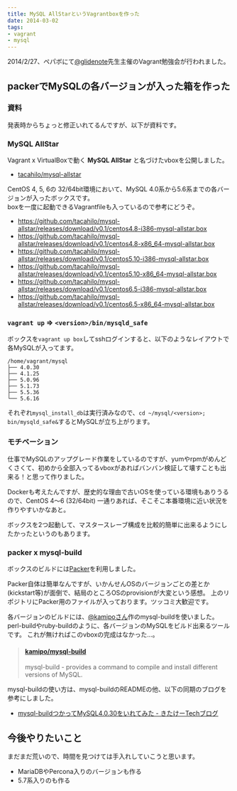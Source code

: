```yaml
---
title: MySQL AllStarというVagrantboxを作った
date: 2014-03-02
tags:
- vagrant
- mysql
---
```

2014/2/27、ペパボにて[@glidenote](https://twitter.com/glidenote)先生主催のVagrant勉強会が行われました。

## packerでMySQLの各バージョンが入った箱を作った

### 資料

発表時からちょっと修正いれてるんですが、以下が資料です。

<script async class="speakerdeck-embed" data-id="bdf0333083ff0131024806957e15a8e9" data-ratio="1.33333333333333" src="//speakerdeck.com/assets/embed.js"></script>

### MySQL AllStar

Vagrant x VirtualBoxで動く __MySQL AllStar__ と名づけたvboxを公開しました。

 * [tacahilo/mysql-allstar](https://github.com/tacahilo/mysql-allstar)

CentOS 4, 5, 6の 32/64bit環境において、MySQL 4.0系から5.6系までの各バージョンが入ったボックスです。  
boxを一度に起動できるVagrantfileも入っているので参考にどうぞ。

 * https://github.com/tacahilo/mysql-allstar/releases/download/v0.1/centos4.8-i386-mysql-allstar.box
 * https://github.com/tacahilo/mysql-allstar/releases/download/v0.1/centos4.8-x86_64-mysql-allstar.box
 * https://github.com/tacahilo/mysql-allstar/releases/download/v0.1/centos5.10-i386-mysql-allstar.box
 * https://github.com/tacahilo/mysql-allstar/releases/download/v0.1/centos5.10-x86_64-mysql-allstar.box
 * https://github.com/tacahilo/mysql-allstar/releases/download/v0.1/centos6.5-i386-mysql-allstar.box
 * https://github.com/tacahilo/mysql-allstar/releases/download/v0.1/centos6.5-x86_64-mysql-allstar.box

### `vagrant up` => `<version>/bin/mysqld_safe`

ボックスを`vagrant up box`してsshログインすると、以下のようなレイアウトで各MySQLが入ってます。

```
/home/vagrant/mysql
├── 4.0.30
├── 4.1.25
├── 5.0.96
├── 5.1.73
├── 5.5.36
└── 5.6.16
```

それぞれ`mysql_install_db`は実行済みなので、`cd ~/mysql/<version>; bin/mysqld_safe&`するとMySQLが立ち上がります。

### モチベーション

仕事でMySQLのアップグレード作業をしているのですが、yumやrpmがめんどくさくて、初めから全部入ってるvboxがあればバンバン検証して壊すことも出来る！と思って作りました。

Dockerも考えたんですが、歴史的な理由で古いOSを使っている環境もありうるので、CentOS 4〜6 (32/64bit) 一通りあれば、そこそこ本番環境に近い状況を作りやすいかなあと。

ボックスを2つ起動して、マスタースレーブ構成を比較的簡単に出来るようにしたかったというのもあります。

### packer x mysql-build

ボックスのビルドには[Packer](http://www.packer.io/)を利用しました。

Packer自体は簡単なんですが、いかんせんOSのバージョンごとの差とか(kickstart等)が面倒で、結局のところOSのprovisionが大変という感想。
上のリポジトリにPacker用のファイルが入っております。ツッコミ大歓迎です。

各バージョンのビルドには、[@kamipoさん](https://twitter.com/kamipo)作のmysql-buildを使いました。
perl-buildやruby-buildのように、各バージョンのMySQLをビルド出来るツールです。
これが無ければこのvboxの完成はなかった…。

> #### [kamipo/mysql-build](https://github.com/kamipo/mysql-build)
> 
> mysql-build - provides a command to compile and install different versions of MySQL.

mysql-buildの使い方は、mysql-buildのREADMEの他、以下の同期のブログを参考にしました。

 * [mysql-buildつかってMySQL4.0.30をいれてみた - きたけーTechブログ](http://kitak.hatenablog.jp/entry/2013/10/07/092448)

## 今後やりたいこと

まだまだ荒いので、時間を見つけては手入れしていこうと思います。

 * MariaDBやPercona入りのバージョンも作る
 * 5.7系入りのも作る
